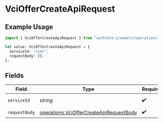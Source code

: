 # VciOfferCreateApiRequest

## Example Usage

```typescript
import { VciOfferCreateApiRequest } from "authlete-2/models/operations";

let value: VciOfferCreateApiRequest = {
  serviceId: "<id>",
  requestBody: {},
};
```

## Fields

| Field                                                                                              | Type                                                                                               | Required                                                                                           | Description                                                                                        |
| -------------------------------------------------------------------------------------------------- | -------------------------------------------------------------------------------------------------- | -------------------------------------------------------------------------------------------------- | -------------------------------------------------------------------------------------------------- |
| `serviceId`                                                                                        | *string*                                                                                           | :heavy_check_mark:                                                                                 | A service ID.                                                                                      |
| `requestBody`                                                                                      | [operations.VciOfferCreateApiRequestBody](../../models/operations/vcioffercreateapirequestbody.md) | :heavy_check_mark:                                                                                 | N/A                                                                                                |